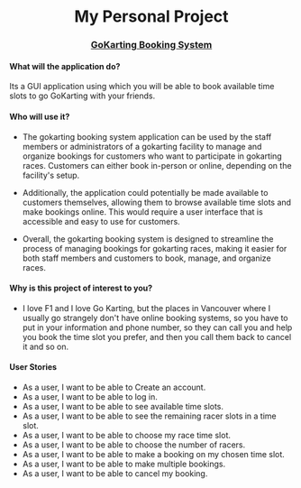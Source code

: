 # <center>My Personal Project</center>

<u><h3><center>GoKarting Booking System</center></h3></u>

<h4>What will the application do?</h4>
<p>Its a GUI application using which you will be able to book available time slots to go GoKarting with your friends.
</p>

<h4>Who will use it?</h4>

* The gokarting booking system application can be used by the staff members or administrators of a gokarting facility to
manage and organize bookings for customers who want to participate in gokarting races. Customers can either book
in-person or online, depending on the facility's setup.

* Additionally, the application could potentially be made available to customers themselves, allowing them to browse
available time slots and make bookings online. This would require a user interface that is accessible and easy to use
for customers.

* Overall, the gokarting booking system is designed to streamline the process of managing bookings for gokarting races,
making it easier for both staff members and customers to book, manage, and organize races.

<h4>Why is this project of interest to you?</h4>

* I love F1 and I love Go Karting, but the places in Vancouver where I usually go strangely don't have online booking
systems, so you have to put in your information and phone number, so they can call you and help you
book the time slot you prefer, and then you call them back to cancel it and so on.

<h4>User Stories</h4>

* As a user, I want to be able to Create an account.
* As a user, I want to be able to log in.
* As a user, I want to be able to see available time slots.
* As a user, I want to be able to see the remaining racer slots in a time slot.
* As a user, I want to be able to choose my race time slot.
* As a user, I want to be able to choose the number of racers.
* As a user, I want to be able to make a booking on my chosen time slot.
* As a user, I want to be able to make multiple bookings.
* As a user, I want to be able to cancel my booking.